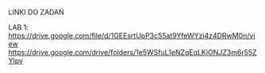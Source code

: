 LINKI DO ZADAŃ

LAB 1:
https://drive.google.com/file/d/1GEEsrtUpP3c55at9YfeWYzi4z4DRwM0n/view
https://drive.google.com/drive/folders/1e5WSfuL1eNZqEqLKiONJZ3m6r55ZYIpv
